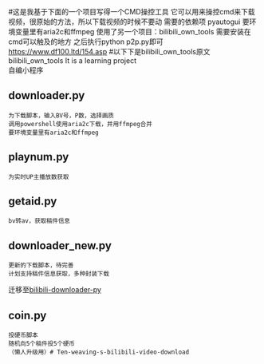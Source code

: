 #这是我基于下面的一个项目写得一个CMD操控工具
它可以用来操控cmd来下载视频，很原始的方法，所以下载视频的时候不要动
    需要的依赖项
    pyautogui
    要环境变量里有aria2c和ffmpeg
    使用了另一个项目：bilibili_own_tools
    需要安装在cmd可以触及的地方
    之后执行python p2p.py即可
    https://www.df100.ltd/154.asp
#以下下是bilibili_own_tools原文
bilibili_own_tools
It is a learning project<br>
自编小程序<br>
## downloader.py
    为下载脚本，输入BV号，P数，选择画质
    调用powershell使用aria2c下载，并用ffmpeg合并 
    要环境变量里有aria2c和ffmpeg
## playnum.py
    为实时UP主播放数获取
## getaid.py
    bv转av，获取稿件信息
## downloader_new.py
    更新的下载脚本，待完善
    计划支持稿件信息获取，多种封装下载
迁移至[bilibili-downloader-py](https://github.com/Daniel2022/bilibili-downloader-py)
## coin.py
    投硬币脚本
    随机向5个稿件投5个硬币
    （懒人升级用）# Ten-weaving-s-bilibili-video-download
